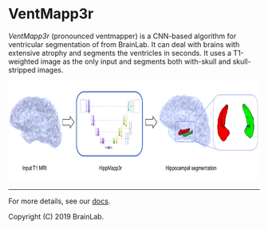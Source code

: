 # VentMapp3r

*VentMapp3r* (pronounced ventmapper) is a CNN-based algorithm for ventricular segmentation of  from BrainLab.
It can deal with brains with extensive atrophy and segments the ventricles in seconds.
It uses a T1-weighted image as the only input and segments both with-skull and skull-stripped images.

<p align="center">
      <img src="docs/images/graph_abstract.png" alt="ventricular pop-up window"
      width="600" height="200"/>
</p>


____________________________

For more details, see our [docs](https://ventmapp3r.readthedocs.io).

Copyright (C) 2019 BrainLab.